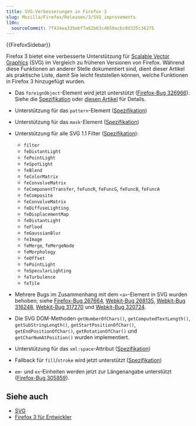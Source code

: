 ```yaml
---
title: SVG-Verbesserungen in Firefox 3
slug: Mozilla/Firefox/Releases/3/SVG_improvements
l10n:
  sourceCommit: 7f434aa335ebf7a62b63c4650acbc8d325c36275
---
```


{{FirefoxSidebar}}

Firefox 3 bietet eine verbesserte Unterstützung für [Scalable Vector Graphics](/de/docs/Web/SVG) (SVG) im Vergleich zu früheren Versionen von Firefox. Während diese Funktionen an anderer Stelle dokumentiert sind, dient dieser Artikel als praktische Liste, damit Sie leicht feststellen können, welche Funktionen in Firefox 3 hinzugefügt wurden.

- Das `foreignObject`-Element wird jetzt unterstützt ([Firefox-Bug 326966](https://bugzil.la/326966)). Siehe die [Spezifikation](https://www.w3.org/TR/SVG11/extend.html#ForeignObjectElement) oder [diesen Artikel](https://robert.ocallahan.org/2006/06/future-is-now_20.html) für Details.
- Unterstützung für das `pattern`-Element ([Spezifikation](https://www.w3.org/TR/SVG11/pservers.html#PatternElement))
- Unterstützung für das `mask`-Element ([Spezifikation](https://www.w3.org/TR/SVG11/masking.html#MaskElement))
- Unterstützung für alle SVG 1.1 Filter ([Spezifikation](https://www.w3.org/TR/SVG11/filters.html)):

  - `filter`
  - `feDistantLight`
  - `fePointLight`
  - `feSpotLight`
  - `feBlend`
  - `feColorMatrix`
  - `feConvolveMatrix`
  - `feComponentTransfer`, `feFuncR`, `feFuncG`, `feFuncB`, `feFuncA`
  - `feComposite`
  - `feConvolveMatrix`
  - `feDiffuseLighting`
  - `feDisplacementMap`
  - `feDistantLight`
  - `feFlood`
  - `feGaussianBlur`
  - `feImage`
  - `feMerge`, `feMergeNode`
  - `feMorphology`
  - `feOffset`
  - `fePointLight`
  - `feSpecularLighting`
  - `feTurbulence`
  - `feTile`

- Mehrere Bugs im Zusammenhang mit dem `<a>`-Element in SVG wurden behoben; siehe [Firefox-Bug 267664](https://bugzil.la/267664), [Webkit-Bug 268135](https://bugzil.la/268135), [Webkit-Bug 316248](https://bugzil.la/316248), [Webkit-Bug 317270](https://bugzil.la/317270) und [Webkit-Bug 320724](https://bugzil.la/320724).
- Die SVG DOM-Methoden `getNumberOfChars()`, `getComputedTextLength()`, `getSubStringLength()`, `getStartPositionOfChar()`, `getEndPositionOfChar()`, `getRotationOfChar()` und `getCharNumAtPosition()` wurden implementiert.
- Unterstützung für das `xml:space`-Attribut ([Spezifikation](https://www.w3.org/TR/SVG/text.html#WhiteSpace))
- Fallback für `fill`/`stroke` wird jetzt unterstützt ([Spezifikation](https://www.w3.org/TR/SVG/painting.html#SpecifyingPaint))
- `em`- und `ex`-Einheiten werden jetzt zur Längenangabe unterstützt ([Firefox-Bug 305859](https://bugzil.la/305859)).

## Siehe auch

- [SVG](/de/docs/Web/SVG)
- [Firefox 3 für Entwickler](/de/docs/Mozilla/Firefox/Releases/3)
